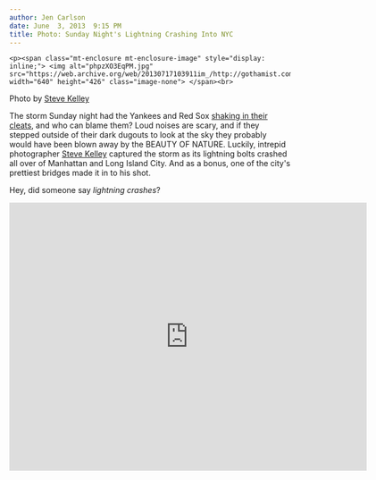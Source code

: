 ```yaml
---
author: Jen Carlson
date: June  3, 2013  9:15 PM
title: Photo: Sunday Night's Lightning Crashing Into NYC
---
```



	
	
	
	<p><span class="mt-enclosure mt-enclosure-image" style="display: inline;"> <img alt="phpzXO3EqPM.jpg" src="https://web.archive.org/web/20130717103911im_/http://gothamist.com/attachments/arts_jen/phpzXO3EqPM.jpg" width="640" height="426" class="image-none"> </span><br>
<span class="photo_caption">Photo by <a href="https://web.archive.org/web/20130717103911/http://www.flickr.com/photos/yukonblizzard/8938898297/">Steve Kelley</a></span></p>

<p>The storm Sunday night had the Yankees and Red Sox <a href="https://web.archive.org/web/20130717103911/http://gothamist.com/2013/06/03/video_yankees_red_sox_players_hilar.php">shaking in their cleats</a>, and who can blame them? Loud noises are scary, and if they stepped outside of their dark dugouts to look at the sky they probably would have been blown away by the BEAUTY OF NATURE. Luckily, intrepid photographer <a href="https://web.archive.org/web/20130717103911/http://www.flickr.com/photos/yukonblizzard/8938898297/">Steve Kelley</a> captured the storm as its lightning bolts crashed all over of Manhattan and Long Island City. And as a bonus, one of the city&apos;s prettiest bridges made it in to his shot.</p>

<p>Hey, did someone say <em>lightning crashes</em>?</p>

<p><iframe width="640" height="480" src="https://web.archive.org/web/20130717103911if_/http://www.youtube.com/embed/xsJ4O-nSveg" frameborder="0" allowfullscreen></iframe></p>
	
	
	
	
	
